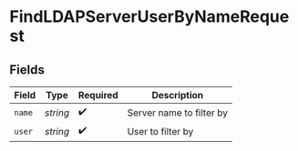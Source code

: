 # FindLDAPServerUserByNameRequest


## Fields

| Field                    | Type                     | Required                 | Description              |
| ------------------------ | ------------------------ | ------------------------ | ------------------------ |
| `name`                   | *string*                 | :heavy_check_mark:       | Server name to filter by |
| `user`                   | *string*                 | :heavy_check_mark:       | User to filter by        |